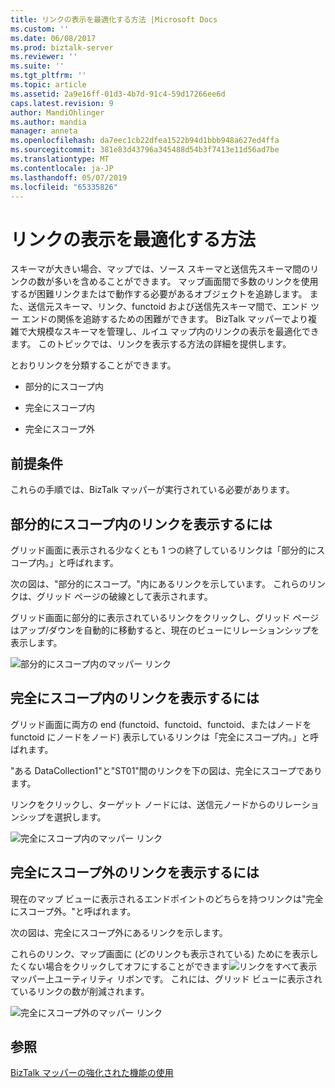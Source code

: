 ```yaml
---
title: リンクの表示を最適化する方法 |Microsoft Docs
ms.custom: ''
ms.date: 06/08/2017
ms.prod: biztalk-server
ms.reviewer: ''
ms.suite: ''
ms.tgt_pltfrm: ''
ms.topic: article
ms.assetid: 2a9e16ff-01d3-4b7d-91c4-59d17266ee6d
caps.latest.revision: 9
author: MandiOhlinger
ms.author: mandia
manager: anneta
ms.openlocfilehash: da7eec1cb22dfea1522b94d1bbb948a627ed4ffa
ms.sourcegitcommit: 381e83d43796a345488d54b3f7413e11d56ad7be
ms.translationtype: MT
ms.contentlocale: ja-JP
ms.lasthandoff: 05/07/2019
ms.locfileid: "65335826"
---
```

# <a name="how-to-optimize-the-display-of-links"></a>リンクの表示を最適化する方法
スキーマが大きい場合、マップでは、ソース スキーマと送信先スキーマ間のリンクの数が多いを含めることができます。 マップ画面間で多数のリンクを使用するが困難リンクまたはで動作する必要があるオブジェクトを追跡します。 また、送信元スキーマ、リンク、functoid および送信先スキーマ間で、エンド ツー エンドの関係を追跡するための困難ができます。 BizTalk マッパーでより複雑で大規模なスキーマを管理し、ルイユ マップ内のリンクの表示を最適化できます。 このトピックでは、リンクを表示する方法の詳細を提供します。  
  
 とおりリンクを分類することができます。  
  
-   部分的にスコープ内  
  
-   完全にスコープ内  
  
-   完全にスコープ外  
  
## <a name="prerequisites"></a>前提条件  
 これらの手順では、BizTalk マッパーが実行されている必要があります。  
  
## <a name="to-view-the-links-partially-in-scope"></a>部分的にスコープ内のリンクを表示するには  
 グリッド画面に表示される少なくとも 1 つの終了しているリンクは「部分的にスコープ内。」と呼ばれます。  
  
 次の図は、"部分的にスコープ。"内にあるリンクを示しています。 これらのリンクは、グリッド ページの破線として表示されます。  
  
 グリッド画面に部分的に表示されているリンクをクリックし、グリッド ページはアップ/ダウンを自動的に移動すると、現在のビューにリレーションシップを表示します。  
  
 ![部分的にスコープ内のマッパー リンク](../core/media/mapper-partiallyinscope.gif "Mapper_PartiallyInScope")  
  
## <a name="to-view-the-links-completely-in-scope"></a>完全にスコープ内のリンクを表示するには  
 グリッド画面に両方の end (functoid、functoid、functoid、またはノードを functoid にノードをノード) 表示しているリンクは「完全にスコープ内。」と呼ばれます。  
  
 "ある DataCollection1"と"ST01"間のリンクを下の図は、完全にスコープであります。  
  
 リンクをクリックし、ターゲット ノードには、送信元ノードからのリレーションシップを選択します。  
  
 ![完全にスコープ内のマッパー リンク](../core/media/mapper-completelyinscope.gif "Mapper_CompletelyInScope")  
  
## <a name="to-view-the-links-completely-out-of-scope"></a>完全にスコープ外のリンクを表示するには  
 現在のマップ ビューに表示されるエンドポイントのどちらを持つリンクは"完全にスコープ外。"と呼ばれます。  
  
 次の図は、完全にスコープ外にあるリンクを示します。  
  
 これらのリンク、マップ画面に (どのリンクも表示されている) ためにを表示したくない場合をクリックしてオフにすることができます![リンクをすべて表示](../core/media/mapper-showhideoutscopelinks.gif "Mapper_ShowHideOutScopeLinks")マッパー上ユーティリティ リボンです。 これには、グリッド ビューに表示されているリンクの数が削減されます。  
  
 ![完全にスコープ外のマッパー リンク](../core/media/mapper-completelyoutscope.gif "Mapper_CompletelyOutScope")  
  
## <a name="see-also"></a>参照  
 [BizTalk マッパーの強化された機能の使用](../core/using-enhanced-features-in-biztalk-mapper.md)